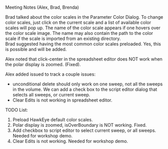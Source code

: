 Meeting Notes (Alex, Brad, Brenda)

Brad talked about the color scales in the Parameter Color Dialog.  To change color scales, just click on the current
scale and a list of available color scales will pop up.  The name of the color scale appears if one hovers over the
color scale image.  The name may also contain the path to the color scale if the scale is imported from an existing directory.  
Brad suggested having the most common color scales preloaded.  Yes, this is possible and will be added.  

Alex noted that click-center in the spreadsheet editor does NOT work when the polar display is zoomed. (Fixed).

Alex added issued to track a couple issues:
* unconditional delete should only work on one sweep, not all the sweeps in the volume.  We can add a check box to the script editor dialog that selects all sweeps, or current sweep.
* Clear Edits is not working in spreadsheet editor.


TODO List:
1. Preload HawkEye default color scales. 
2. Polar display is zoomed, isOverBoundary is NOT working. Fixed.
3. Add checkbox to script editor to select current sweep, or all sweeps. Needed for workshop demo.
4. Clear Edits is not working. Needed for workshop demo.
